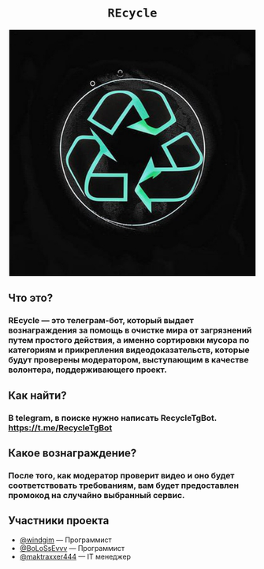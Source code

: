 <h1 align="center">
    <code>REcycle</code>
</h1>

<div align="center">
<img alt="REcycle logo" src="img/REcycle_logo.jpg" width="500">
</div>

## Что это?

### REcycle — это телеграм-бот, который выдает вознаграждения за помощь в очистке мира от загрязнений путем простого действия, а именно сортировки мусора по категориям и прикрепления видеодоказательств, которые будут проверены модератором, выступающим в качестве волонтера, поддерживающего проект.

## Как найти?

### В telegram, в поиске нужно написать RecycleTgBot. https://t.me/RecycleTgBot

## Какое вознаграждение?

### После того, как модератор проверит видео и оно будет соответствовать требованиям, вам будет предоставлен промокод на случайно выбранный сервис.

## Участники проекта

- [@windgim](https://github.com/windgim) — Программист
- [@BoLoSsEvvv](https://github.com/BoLoSsEvvv) — Программист
- [@maktraxxer444](https://github.com/maktraxxer444) — IT менеджер
